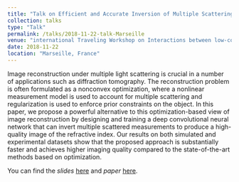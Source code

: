 ```yaml
---
title: "Talk on Efficient and Accurate Inversion of Multiple Scattering with Deep Learning"
collection: talks
type: "Talk"
permalink: /talks/2018-11-22-talk-Marseille
venue: "international Traveling Workshop on Interactions between low-complexity data models and Sensing Techniques (iTWIST'18) at Centre International de Rencontres Mathématiques (CIRM)"
date: 2018-11-22
location: "Marseille, France"
---
```


Image reconstruction under multiple light scattering is crucial in a number of applications such as diffraction tomography. The reconstruction problem is often formulated as a nonconvex optimization, where a nonlinear measurement model is used to account for multiple scattering and regularization is used to enforce prior constraints on the object. In this paper, we propose a powerful alternative to this optimization-based view of image reconstruction by designing and training a deep convolutional neural network that can invert multiple scattered measurements to produce a high-quality image of the refractive index. Our results on both simulated and experimental datasets show that the proposed approach is substantially faster and achieves higher imaging quality compared to the state-of-the-art methods based on optimization.

You can find the *slides* [here](https://cpb-us-w2.wpmucdn.com/sites.wustl.edu/dist/2/799/files/2018/11/20181122-ITWIST2018-Sun-Session-29tqj2x.pdf) and *paper* [here](https://www.osapublishing.org/oe/abstract.cfm?uri=oe-26-11-14678&origin=search).
